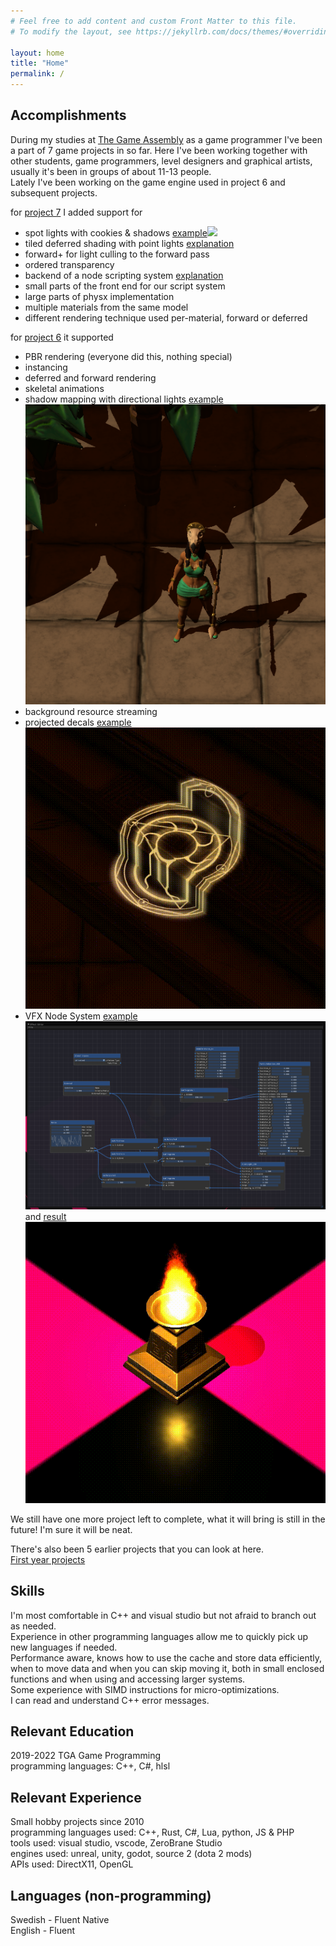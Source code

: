 ```yaml
---
# Feel free to add content and custom Front Matter to this file.
# To modify the layout, see https://jekyllrb.com/docs/themes/#overriding-theme-defaults

layout: home
title: "Home"
permalink: /
---
```


Accomplishments
-----------
During my studies at [The Game Assembly](https://www.thegameassembly.com/) as a game programmer I've been a part of 7 game projects in so far. Here I've been working together with other students, game programmers, level designers and graphical artists, usually it's been in groups of about 11-13 people.  
Lately I've been working on the game engine used in project 6 and subsequent projects.

for [project 7](/project/7/) I added support for
* spot lights with cookies & shadows <a class="link" href="/images/project7_spotlight_shadow_and_cookie.gif">example<img class="preview" src="/images/project7_spotlight_shadow_and_cookie.gif"></a>
* tiled deferred shading with point lights [explanation](/project7/update/2021/04/07/project7-point-lights.html)
* forward+ for light culling to the forward pass
* ordered transparency
* backend of a node scripting system [explanation](/project7/update/2021/04/11/node-system.html)
* small parts of the front end for our script system
* large parts of physx implementation
* multiple materials from the same model
* different rendering technique used per-material, forward or deferred

for [project 6](/project/6/) it supported
* PBR rendering (everyone did this, nothing special)
* instancing
* deferred and forward rendering
* skeletal animations
* shadow mapping with directional lights <a class="link" href="/images/project6_shadows_deferred.png">example<img class="preview" src="/images/project6_shadows_deferred.png"></a> 
* background resource streaming
* projected decals <a class="link" href="/images/project6_decal_uneven_surface.gif">example<img class="preview" src="/images/project6_decal_uneven_surface.gif"></a>
* VFX Node System <a class="link" href="/images/project6_effect_editor.png">example<img class="preview" src="/images/project6_effect_editor.png"></a> and <a class="link" href="/images/project6_effect_editor_result.gif">result<img class="preview" src="/images/project6_effect_editor_result.gif"></a>

We still have one more project left to complete, what it will bring is still in the future! I'm sure it will be neat.

There's also been 5 earlier projects that you can look at here.  
[First year projects](/old_projects/)

Skills
-----------
I'm most comfortable in C++ and visual studio but not afraid to branch out as needed.  
Experience in other programming languages allow me to quickly pick up new languages if needed.  
Performance aware, knows how to use the cache and store data efficiently, when to move data and when you can skip moving it, both in small enclosed functions and when using and accessing larger systems.  
Some experience with SIMD instructions for micro-optimizations.  
I can read and understand C++ error messages.

Relevant Education
-----------
2019-2022 TGA Game Programming  
programming languages: C++, C#, hlsl  

Relevant Experience
-----------
Small hobby projects since 2010  
programming languages used: C++, Rust, C#, Lua, python, JS & PHP  
tools used: visual studio, vscode, ZeroBrane Studio  
engines used: unreal, unity, godot, source 2 (dota 2 mods)  
APIs used: DirectX11, OpenGL  

Languages (non-programming)
-----------
Swedish - Fluent Native  
English - Fluent
